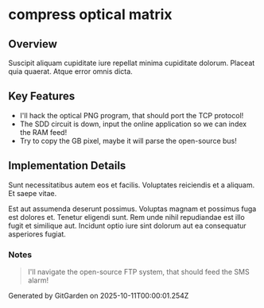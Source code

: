 # compress optical matrix

## Overview
Suscipit aliquam cupiditate iure repellat minima cupiditate dolorum. Placeat quia quaerat. Atque error omnis dicta.

## Key Features
- I'll hack the optical PNG program, that should port the TCP protocol!
- The SDD circuit is down, input the online application so we can index the RAM feed!
- Try to copy the GB pixel, maybe it will parse the open-source bus!

## Implementation Details
Sunt necessitatibus autem eos et facilis. Voluptates reiciendis et a aliquam. Et saepe vitae.
 Est aut assumenda deserunt possimus. Voluptas magnam et possimus fuga est dolores et. Tenetur eligendi sunt. Rem unde nihil repudiandae est illo fugit et similique aut. Incidunt optio iure sint dolorum aut ea consequatur asperiores fugiat.

### Notes
> I'll navigate the open-source FTP system, that should feed the SMS alarm!

Generated by GitGarden on 2025-10-11T00:00:01.254Z